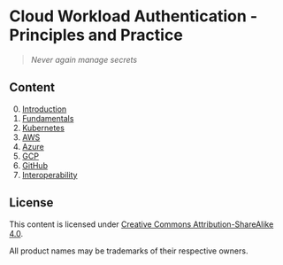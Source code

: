 # Cloud Workload Authentication - Principles and Practice

> _Never again manage secrets_


## Content

0. [Introduction](content/00-introduction.md)
1. [Fundamentals](content/01-fundamentals.md)
2. [Kubernetes](content/02-kubernetes.md)
3. [AWS](content/03-aws.md)
4. [Azure](content/04-azure.md)
5. [GCP](content/05-gcp.md)
6. [GitHub](content/06-github.md)
7. [Interoperability](content/07-interoperability.md)


## License

This content is licensed under [Creative Commons Attribution-ShareAlike 4.0](LICENSE).

All product names may be trademarks of their respective owners.
